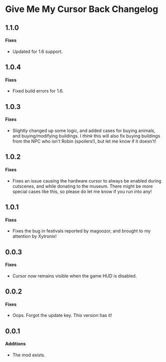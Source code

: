 ﻿# Give Me My Cursor Back Changelog

## 1.1.0
#### Fixes
* Updated for 1.6 support.

## 1.0.4
#### Fixes
* Fixed build errors for 1.6.

## 1.0.3
#### Fixes
* Slightly changed up some logic, and added cases for buying animals, and buying/modifying buildings. I *think* this will also fix buying buildings from the NPC who isn't Robin (spoilers!), but let me know if it doesn't!

## 1.0.2
#### Fixes
* Fixes an issue causing the hardware cursor to always be enabled during cutscenes, and while donating to the museum. There might be more special cases like this, so please do let me know if you run into any!

## 1.0.1
#### Fixes
* Fixes the bug in festivals reported by magoozor, and brought to my attention by Xytronix!

## 0.0.3
#### Fixes
* Cursor now remains visible when the game HUD is disabled.

## 0.0.2
#### Fixes
* Oops. Forgot the update key. This version has it!

## 0.0.1
#### Additions
* The mod exists.
